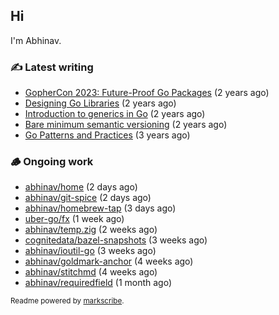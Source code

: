 ## Hi

I'm Abhinav.

### ✍️ Latest writing


- [GopherCon 2023: Future-Proof Go Packages](https://abhinavg.net/2023/09/27/future-proof-packages/) (2 years ago)
- [Designing Go Libraries](https://abhinavg.net/2022/12/06/designing-go-libraries/) (2 years ago)
- [Introduction to generics in Go](https://abhinavg.net/2022/11/23/generics-intro/) (2 years ago)
- [Bare minimum semantic versioning](https://abhinavg.net/2022/11/07/semver/) (2 years ago)
- [Go Patterns and Practices](https://abhinavg.net/2022/09/19/go-patterns-and-practices-talk/) (3 years ago)

### 🪵 Ongoing work


- [abhinav/home](https://github.com/abhinav/home) (2 days ago)
- [abhinav/git-spice](https://github.com/abhinav/git-spice) (2 days ago)
- [abhinav/homebrew-tap](https://github.com/abhinav/homebrew-tap) (3 days ago)
- [uber-go/fx](https://github.com/uber-go/fx) (1 week ago)
- [abhinav/temp.zig](https://github.com/abhinav/temp.zig) (2 weeks ago)
- [cognitedata/bazel-snapshots](https://github.com/cognitedata/bazel-snapshots) (3 weeks ago)
- [abhinav/ioutil-go](https://github.com/abhinav/ioutil-go) (3 weeks ago)
- [abhinav/goldmark-anchor](https://github.com/abhinav/goldmark-anchor) (4 weeks ago)
- [abhinav/stitchmd](https://github.com/abhinav/stitchmd) (4 weeks ago)
- [abhinav/requiredfield](https://github.com/abhinav/requiredfield) (1 month ago)

<sub>Readme powered by [markscribe](https://github.com/muesli/markscribe).</sub>
